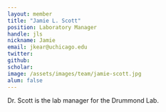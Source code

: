 ```yaml
---
layout: member
title: "Jamie L. Scott"
position: Laboratory Manager
handle: jls
nickname: Jamie
email: jkear@uchicago.edu
twitter: 
github: 
scholar: 
image: /assets/images/team/jamie-scott.jpg
alum: false
---
```

Dr. Scott is the lab manager for the Drummond Lab.
